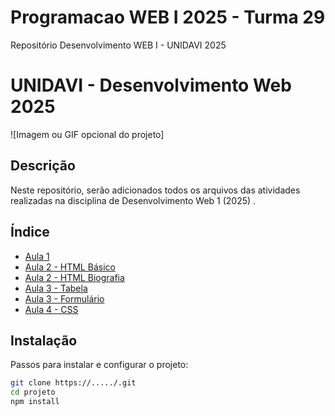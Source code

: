 # Programacao WEB I 2025 - Turma 29
Repositório Desenvolvimento WEB I - UNIDAVI 2025
# UNIDAVI - Desenvolvimento Web 2025

![Imagem ou GIF opcional do projeto]

## Descrição
Neste repositório, serão adicionados todos os arquivos das atividades realizadas na disciplina de Desenvolvimento Web 1 (2025) .

## Índice

- [Aula 1](/Aula1/pagina-formulario.html)
- [Aula 2 - HTML Básico](/Aula2/HTMLBasico.html)
- [Aula 2 - HTML Biografia](/Aula2/Biografia.html)
- [Aula 3 - Tabela](/Aula3/Tabela.html)
- [Aula 3 - Formulário](/Aula3/Formulario.html)
- [Aula 4 - CSS](/Aula4)

## Instalação
Passos para instalar e configurar o projeto:

```Bash
git clone https://...../.git
cd projeto
npm install
